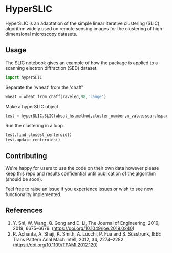 # HyperSLIC

HyperSLIC is an adaptation of the simple linear iterative clustering (SLIC) algorithm widely used on remote sensing images for the clustering of high-dimensional microscopy datasets.

## Usage
The SLIC notebook gives an example of how the package is applied to a scanning electron diffraction (SED) dataset.
```python
import hyperSLIC
```
Separate the 'wheat' from the 'chaff'
```python
wheat = wheat_from_chaff(raveled,98,'range')
```
Make a hyperSLIC object
```python
test = hyperSLIC.SLIC(wheat_hs,method,cluster_number,m_value,searchspace)
```
Run the clustering in a loop
```python
test.find_closest_centeroid()
test.update_centeroids()
```

## Contributing

We're happy for users to use the code on their own data however please keep this repo and results confidential until publication of the algorithm (should be soon).

Feel free to raise an issue if you experience issues or wish to see new functionality implemented.

## References
1. Y. Shi, W. Wang, Q. Gong and D. Li, The Journal of Engineering, 2019, 2019, 6675–6679. (https://doi.org/10.1049/joe.2019.0240)
2. R. Achanta, A. Shaji, K. Smith, A. Lucchi, P. Fua and S. Süsstrunk, IEEE Trans Pattern Anal Mach Intell, 2012, 34, 2274–2282. (https://doi.org/10.1109/TPAMI.2012.120)

